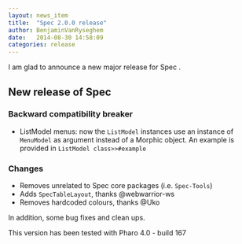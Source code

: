 ```yaml
---
layout: news_item
title:  "Spec 2.0.0 release"
author: BenjaminVanRyseghem
date:   2014-08-30 14:58:09
categories: release
---
```


I am glad to announce a new major release for Spec <i class="fa fa-smile-o"></i>.

## New release of Spec

### Backward compatibility breaker

- ListModel menus: now the `ListModel` instances use an instance of `MenuModel` as argument instead of a Morphic object. An example is provided in `ListModel class>>#example`

### Changes

- Removes unrelated to Spec core packages (i.e. `Spec-Tools`)
- Adds `SpecTableLayout`, thanks @webwarrior-ws 
- Removes hardcoded colours, thanks @Uko 

In addition, some bug fixes and clean ups.

This version has been tested with Pharo 4.0 - build 167
